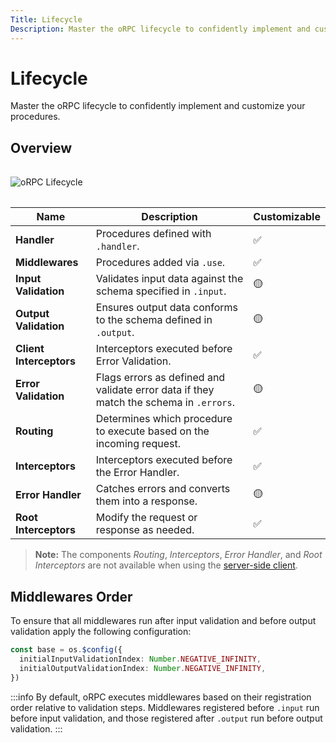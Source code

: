 ```yaml
---
Title: Lifecycle
Description: Master the oRPC lifecycle to confidently implement and customize your procedures.
---
```


# Lifecycle

Master the oRPC lifecycle to confidently implement and customize your procedures.

## Overview

<img src="/orpc-lifecycle.svg" alt="oRPC Lifecycle" style="margin: 1rem auto;" />

| Name                    | Description                                                                            | Customizable |
| ----------------------- | -------------------------------------------------------------------------------------- | ------------ |
| **Handler**             | Procedures defined with `.handler`.                                                    | ✅           |
| **Middlewares**         | Procedures added via `.use`.                                                           | ✅           |
| **Input Validation**    | Validates input data against the schema specified in `.input`.                         | 🟡           |
| **Output Validation**   | Ensures output data conforms to the schema defined in `.output`.                       | 🟡           |
| **Client Interceptors** | Interceptors executed before Error Validation.                                         | ✅           |
| **Error Validation**    | Flags errors as defined and validate error data if they match the schema in `.errors`. | 🟡           |
| **Routing**             | Determines which procedure to execute based on the incoming request.                   | ✅           |
| **Interceptors**        | Interceptors executed before the Error Handler.                                        | ✅           |
| **Error Handler**       | Catches errors and converts them into a response.                                      | 🟡           |
| **Root Interceptors**   | Modify the request or response as needed.                                              | ✅           |

> **Note:** The components _Routing_, _Interceptors_, _Error Handler_, and _Root Interceptors_ are not available when using the [server-side client](/docs/client/server-side).

## Middlewares Order

To ensure that all middlewares run after input validation and before output validation apply the following configuration:

```ts
const base = os.$config({
  initialInputValidationIndex: Number.NEGATIVE_INFINITY,
  initialOutputValidationIndex: Number.NEGATIVE_INFINITY,
})
```

:::info
By default, oRPC executes middlewares based on their registration order relative to validation steps. Middlewares registered before `.input` run before input validation, and those registered after `.output` run before output validation.
:::
